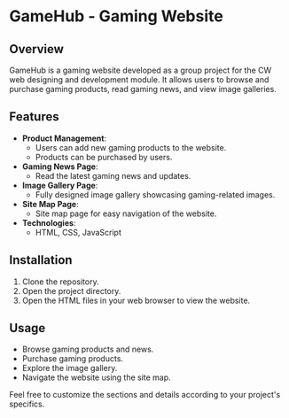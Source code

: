 # GameHub - Gaming Website

## Overview
GameHub is a gaming website developed as a group project for the CW web designing and development module. It allows users to browse and purchase gaming products, read gaming news, and view image galleries.

## Features
- **Product Management**:
  - Users can add new gaming products to the website.
  - Products can be purchased by users.
- **Gaming News Page**:
  - Read the latest gaming news and updates.
- **Image Gallery Page**:
  - Fully designed image gallery showcasing gaming-related images.
- **Site Map Page**:
  - Site map page for easy navigation of the website.
- **Technologies**:
  - HTML, CSS, JavaScript
  
## Installation
1. Clone the repository.
2. Open the project directory.
3. Open the HTML files in your web browser to view the website.

## Usage
- Browse gaming products and news.
- Purchase gaming products.
- Explore the image gallery.
- Navigate the website using the site map.



Feel free to customize the sections and details according to your project's specifics.

